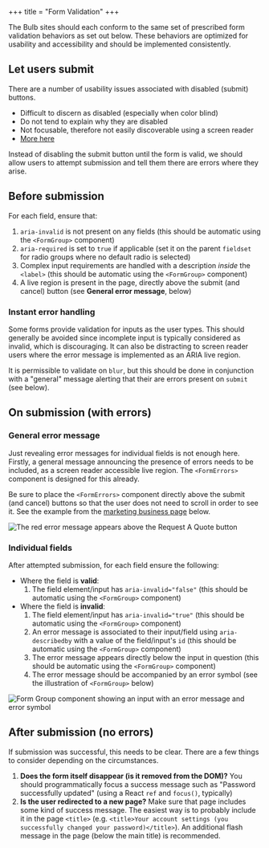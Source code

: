 +++
title = "Form Validation"
+++

The Bulb sites should each conform to the same set of prescribed form validation behaviors as set out below. These behaviors are optimized for usability and accessibility and should be implemented consistently.

## Let users submit

There are a number of usability issues associated with disabled (submit) buttons.

* Difficult to discern as disabled (especially when color blind)
* Do not tend to explain why they are disabled
* Not focusable, therefore not easily discoverable using a screen reader
* [More here](https://axesslab.com/disabled-buttons-suck/)

Instead of disabling the submit button until the form is valid, we should allow users to attempt submission and tell them there are errors where they arise.

## Before submission

For each field, ensure that:

1. `aria-invalid` is not present on any fields (this should be automatic using the `<FormGroup>` component)
2. `aria-required` is set to `true` if applicable (set it on the parent `fieldset` for radio groups where no default radio is selected)
3. Complex input requirements are handled with a description _inside_ the `<label>` (this should be automatic using the `<FormGroup>` component)
4. A live region is present in the page, directly above the submit (and cancel) button (see **General error message**, below)

### Instant error handling

Some forms provide validation for inputs as the user types. This should generally be avoided since incomplete input is typically considered as invalid, which is discouraging. It can also be distracting to screen reader users where the error message is implemented as an ARIA live region.

It is permissible to validate on `blur`, but this should be done in conjunction with a "general" message alerting that their are errors present on `submit` (see below).

## On submission (with errors)

### General error message

Just revealing error messages for individual fields is not enough here. Firstly, a general message announcing the presence of errors needs to be included, as a screen reader accessible live region. The `<FormErrors>` component is designed for this already.

Be sure to place the `<FormErrors>` component directly above the submit (and cancel) buttons so that the user does not need to scroll in order to see it. See the example from the [marketing business page]() below.

![The red error message appears above the Request A Quote button](/images/general-error.png)

### Individual fields

After attempted submission, for each field ensure the following:

* Where the field is **valid**:
    1. The field element/input has `aria-invalid="false"` (this should be automatic using the `<FormGroup>` component)
* Where the field is **invalid**:
    1. The field element/input has `aria-invalid="true"` (this should be automatic using the `<FormGroup>` component)
    2. An error message is associated to their input/field using `aria-describedby` with a value of the field/input's `id` (this should be automatic using the `<FormGroup>` component)
    3. The error message appears directly below the input in question (this should be automatic using the `<FormGroup>` component)
    4. The error message should be accompanied by an error symbol (see the illustration of `<FormGroup>` below)

![Form Group component showing an input with an error message and error symbol](/images/form_group_error.png)

## After submission (no errors)

If submission was successful, this needs to be clear. There are a few things to consider depending on the circumstances.

1. **Does the form itself disappear (is it removed from the DOM)?** You should programmatically focus a success message such as "Password successfully updated" (using a React `ref` and `focus()`, typically)
2. **Is the user redirected to a new page?** Make sure that page includes some kind of success message. The easiest way is to probably include it in the page `<title>` (e.g. `<title>Your account settings (you successfully changed your password)</title>`). An additional flash message in the page (below the main title) is recommended.
